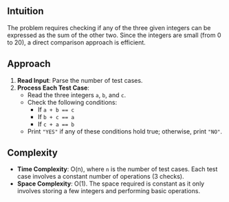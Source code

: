 ## Intuition

The problem requires checking if any of the three given integers can be expressed as the sum of the other two. Since the integers are small (from 0 to 20), a direct comparison approach is efficient.

## Approach

1. **Read Input**: Parse the number of test cases.
2. **Process Each Test Case**:
   - Read the three integers `a`, `b`, and `c`.
   - Check the following conditions:
     - If `a + b == c`
     - If `b + c == a`
     - If `c + a == b`
   - Print `"YES"` if any of these conditions hold true; otherwise, print `"NO"`.

## Complexity

- **Time Complexity**: O(n), where `n` is the number of test cases. Each test case involves a constant number of operations (3 checks).
- **Space Complexity**: O(1). The space required is constant as it only involves storing a few integers and performing basic operations.
